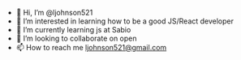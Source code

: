 - 👋 Hi, I’m @ljohnson521
- 👀 I’m interested in learning how to be a good JS/React developer
- 🌱 I’m currently learning js at Sabio
- 💞️ I’m looking to collaborate on open
- 📫 How to reach me ljohnson521@gmail.com

<!---
ljohnson521/ljohnson521 is a ✨ special ✨ repository because its `README.md` (this file) appears on your GitHub profile.
You can click the Preview link to take a look at your changes.
--->
